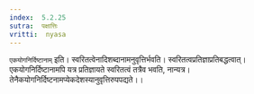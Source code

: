 ```yaml
---
index:  5.2.25
sutra:  पक्षात्तिः
vritti:  nyasa
---
```


`एकयोगनिर्दिष्टानाम्` इति। स्वरितत्वेनादिशब्दानामनुवृत्तिर्भवति। स्वरितत्वप्रतिज्ञाप्रतिबद्धत्वात्। एकयोगनिर्दिष्टानामपि यत्र प्रतिज्ञायते स्वरितत्वं तत्रैव भवति, नान्यत्र। तेनैकयोगनिर्दिष्टनामप्येकदेशस्यानुवृत्तिरुपपद्यते।।

